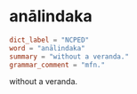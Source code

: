 # anālindaka

``` toml
dict_label = "NCPED"
word = "anālindaka"
summary = "without a veranda."
grammar_comment = "mfn."
```

without a veranda.

